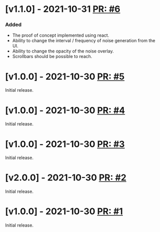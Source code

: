 # [v1.1.0] - 2021-10-31 [PR: #6](https://github.com/einari/dyslexia/pull/6)

### Added

- The proof of concept implemented using react.
- Ability to change the interval / frequency of noise generation from the UI.
- Ability to change the opacity of the noise overlay.
- Scrollbars should be possible to reach.



# [v1.0.0] - 2021-10-30 [PR: #5](https://github.com/einari/dyslexia/pull/5)

Initial release.

# [v1.0.0] - 2021-10-30 [PR: #4](https://github.com/einari/dyslexia/pull/4)

Initial release.

# [v1.0.0] - 2021-10-30 [PR: #3](https://github.com/einari/dyslexia/pull/3)

Initial release.

# [v2.0.0] - 2021-10-30 [PR: #2](https://github.com/einari/dyslexia/pull/2)

Initial release.

# [v1.0.0] - 2021-10-30 [PR: #1](https://github.com/einari/dyslexia/pull/1)

Initial release.

